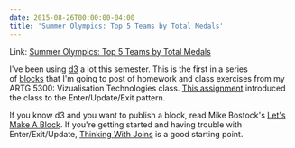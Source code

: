 ```yaml
---
date: 2015-08-26T00:00:00-04:00
title: 'Summer Olympics: Top 5 Teams by Total Medals'
---
```

Link: [Summer Olympics: Top 5 Teams by Total Medals](http://bl.ocks.org/dj/6c1e3d7e8b4160a599e8)

I've been using [d3](http://www.d3js.org/) a lot this semester. This is the first in a series of [blocks](http://www.bl.ocks.org/) that I'm going to post of homework and class exercises from my ARTG 5300: Vizualisation Technologies class. [This assignment](https://github.com/Siqister/ARTG5330_AS_3_A) introduced the class to the Enter/Update/Exit pattern.

If you know d3 and you want to publish a block, read Mike Bostock's [Let's Make A Block](http://bost.ocks.org/mike/block/). If you're getting started and having trouble with Enter/Exit/Update, [Thinking With Joins](http://bost.ocks.org/mike/join/) is a good starting point.



